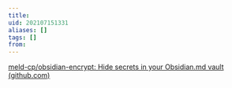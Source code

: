 ```yaml
---
title: 
uid: 202107151331
aliases: []
tags: []
from: 
---
```

[meld-cp/obsidian-encrypt: Hide secrets in your Obsidian.md vault (github.com)](https://github.com/meld-cp/obsidian-encrypt)